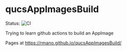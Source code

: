 # qucsAppImagesBuild

Status: ![CI](https://github.com/Rmano/qucsAppImagesBuild/workflows/CI/badge.svg)

Trying to learn github actions to build an AppImage

Pages at https://rmano.github.io/qucsAppImagesBuild/

